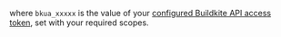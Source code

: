 where `bkua_xxxxx` is the value of your [configured Buildkite API access token](/docs/apis/mcp-server/local/installing#configure-an-api-access-token), set with your required scopes.
